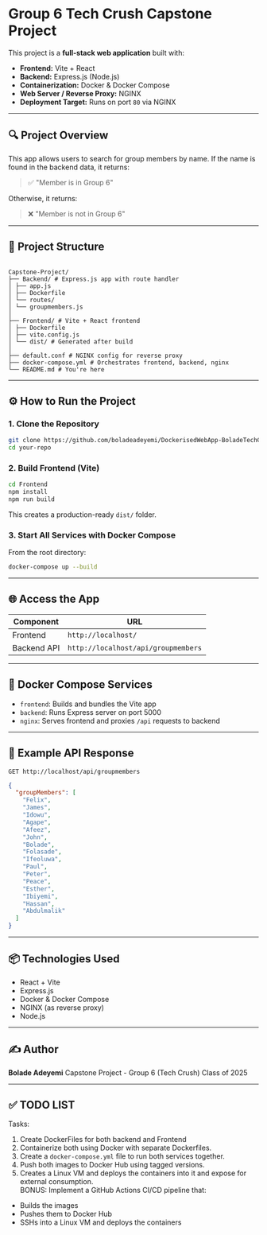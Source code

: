 # Group 6 Tech Crush Capstone Project

This project is a **full-stack web application** built with:

- **Frontend:** Vite + React
- **Backend:** Express.js (Node.js)
- **Containerization:** Docker & Docker Compose
- **Web Server / Reverse Proxy:** NGINX
- **Deployment Target:** Runs on port `80` via NGINX

---

## 🔍 Project Overview

This app allows users to search for group members by name. If the name is found in the backend data, it returns:

> ✅ "Member is in Group 6"

Otherwise, it returns:

> ❌ "Member is not in Group 6"

---

## 📁 Project Structure

```

Capstone-Project/
├── Backend/ # Express.js app with route handler
│ ├── app.js
│ ├── Dockerfile
│ └── routes/
│ └── groupmembers.js
│
├── Frontend/ # Vite + React frontend
│ ├── Dockerfile
│ ├── vite.config.js
│ └── dist/ # Generated after build
│
├── default.conf # NGINX config for reverse proxy
├── docker-compose.yml # Orchestrates frontend, backend, nginx
└── README.md # You're here

```

---

## ⚙️ How to Run the Project

### 1. Clone the Repository

```bash
git clone https://github.com/boladeadeyemi/DockerisedWebApp-BoladeTechCrush.git
cd your-repo
```

### 2. Build Frontend (Vite)

```bash
cd Frontend
npm install
npm run build
```

This creates a production-ready `dist/` folder.

### 3. Start All Services with Docker Compose

From the root directory:

```bash
docker-compose up --build
```

---

## 🌐 Access the App

| Component   | URL                                 |
| ----------- | ----------------------------------- |
| Frontend    | `http://localhost/`                 |
| Backend API | `http://localhost/api/groupmembers` |

---

## 🐳 Docker Compose Services

- `frontend`: Builds and bundles the Vite app
- `backend`: Runs Express server on port 5000
- `nginx`: Serves frontend and proxies `/api` requests to backend

---

## 📝 Example API Response

`GET http://localhost/api/groupmembers`

```json
{
  "groupMembers": [
    "Felix",
    "James",
    "Idowu",
    "Agape",
    "Afeez",
    "John",
    "Bolade",
    "Folasade",
    "Ifeoluwa",
    "Paul",
    "Peter",
    "Peace",
    "Esther",
    "Ibiyemi",
    "Hassan",
    "Abdulmalik"
  ]
}
```

---

## 📦 Technologies Used

- React + Vite
- Express.js
- Docker & Docker Compose
- NGINX (as reverse proxy)
- Node.js

---

## ✍️ Author

**Bolade Adeyemi**
Capstone Project - Group 6 (Tech Crush)
Class of 2025

---

## ✅ TODO LIST

Tasks:

1. Create DockerFiles for both backend and Frontend
2. Containerize both using Docker with separate Dockerfiles.
3. Create a `docker-compose.yml` file to run both services together.
4. Push both images to Docker Hub using tagged versions.
5. Creates a Linux VM and deploys the containers into it and expose for external consumption.  
   BONUS: Implement a GitHub Actions CI/CD pipeline that:

- Builds the images
- Pushes them to Docker Hub
- SSHs into a Linux VM and deploys the containers

```

```
